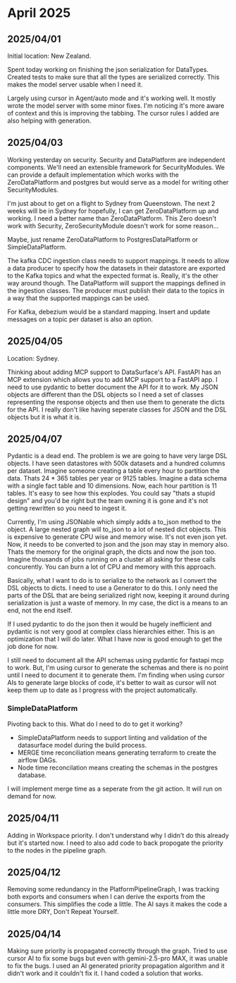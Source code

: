 # April 2025

## 2025/04/01

Initial location: New Zealand.

Spent today working on finishing the json serialization for DataTypes. Created tests to make sure that all the types are serialized correctly. This makes the model server usable when I need it.

Largely using cursor in Agent/auto mode and it's working well. It mostly wrote the model server with some minor fixes. I'm noticing it's more aware of context and this is improving the tabbing. The cursor rules I added are also helping with generation.

## 2025/04/03

Working yesterday on security. Security and DataPlatform are independent components. We'll need an extensible framework for SecurityModules. We can provide a default implementation which works with the ZeroDataPlatform and postgres but would serve as a model for writing other SecurityModules.

I'm just about to get on a flight to Sydney from Queenstown. The next 2 weeks will be in Sydney for hopefully, I can get ZeroDataPlatform up and working. I need a better name than ZeroDataPlatform. This Zero doesn't work with Security, ZeroSecurityModule doesn't work for some reason...

Maybe, just rename ZeroDataPlatform to PostgresDataPlatform or SimpleDataPlatform.

The kafka CDC ingestion class needs to support mappings. It needs to allow a data producer to specify how the datasets in their datastore are exported to the Kafka topics and what the expected format is. Really, it's the other way around though. The DataPlatform will support the mappings defined in the ingestion classes. The producer must publish their data to the topics in a way that the supported mappings can be used.

For Kafka, debezium would be a standard mapping. Insert and update messages on a topic per dataset is also an option.

## 2025/04/05

Location: Sydney.

Thinking about adding MCP support to DataSurface's API. FastAPI has an MCP extension which allows you to add MCP support to a FastAPI app. I need to use pydantic to better document the API for it to work. My JSON objects are different than the DSL objects so I need a set of classes representing the response objects and then use them to generate the dicts for the API. I really don't like having seperate classes for JSON and the DSL objects but it is what it is.

## 2025/04/07

Pydantic is a dead end. The problem is we are going to have very large DSL objects. I have seen datastores with 500k datasets and a hundred columns per dataset. Imagine someone creating a table every hour to partition the data. Thats 24 * 365 tables per year or 9125 tables. Imagine a data schema with a single fact table and 10 dimensions. Now, each hour partition is 11 tables. It's easy to see how this explodes. You could say "thats a stupid design" and you'd be right but the team owning it is gone and it's not getting rewritten so you need to ingest it.

Currently, I'm using JSONable which simply adds a to_json method to the object. A large nested graph will to_json to a lot of nested dict objects. This is expensive to generate CPU wise and memory wise. It's not even json yet. Now, it needs to be converted to json and the json may stay in memory also. Thats the memory for the original graph, the dicts and now the json too. Imagine thousands of jobs running on a cluster all asking for these calls concurently. You can burn a lot of CPU and memory with this approach.

Basically, what I want to do is to serialize to the network as I convert the DSL objects to dicts. I need to use a Generator to do this. I only need the parts of the DSL that are being serialized right now, keeping it around during serialization is just a waste of memory. In my case, the dict is a means to an end, not the end itself.

If I used pydantic to do the json then it would be hugely inefficient and pydantic is not very good at complex class hierarchies either. This is an optimization that I will do later. What I have now is good enough to get the job done for now.

I still need to document all the API schemas using pydantic for fastapi mcp to work. But, I'm using cursor to generate the schemas and there is no point until I need to document it to generate them. I'm finding when using cursor AIs to generate large blocks of code, it's better to wait as cursor will not keep them up to date as I progress with the project automatically.

### SimpleDataPlatform

Pivoting back to this. What do I need to do to get it working?

* SimpleDataPlatform needs to support linting and validation of the datasurface model during the build process.
* MERGE time reconciliation means generating terraform to create the airflow DAGs.
* Node time reconcilation means creating the schemas in the postgres database.

I will implement merge time as a seperate from the git action. It will run on demand for now.

## 2025/04/11

Adding in Workspace priority. I don't understand why I didn't do this already but it's started now. I need to also add code to back propogate the priority to the nodes in the pipeline graph.

## 2025/04/12

Removing some redundancy in the PlatformPipelineGraph, I was tracking both exports and consumers when I can derive the exports from the consumers. This simplifies the code a little. The AI says it makes the code a little more DRY, Don't Repeat Yourself.

## 2025/04/14

Making sure priority is propagated correctly through the graph. Tried to use cursor AI to fix some bugs but even with gemini-2.5-pro MAX, it was unable
to fix the bugs. I used an AI generated priority propagation algorithm and it didn't work and it couldn't fix it. I hand coded a solution that works.
